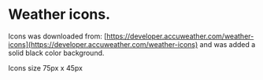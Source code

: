 # Weather icons.

Icons was downloaded from: [https://developer.accuweather.com/weather-icons](https://developer.accuweather.com/weather-icons) and was added a solid black color background.

Icons size  75px x 45px
